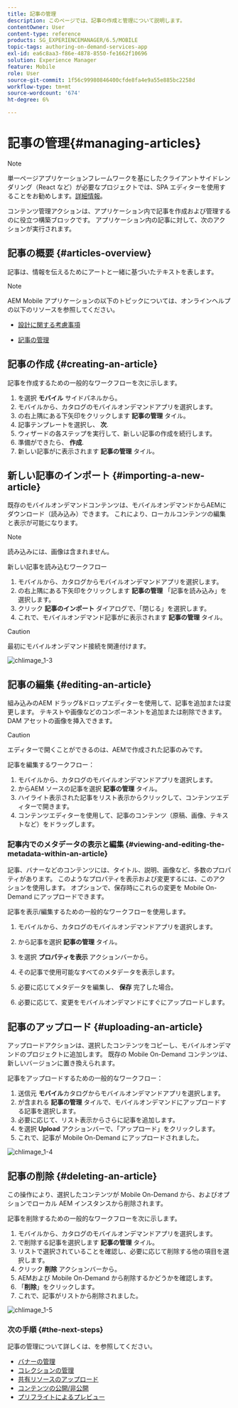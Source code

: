 ```yaml
---
title: 記事の管理
description: このページでは、記事の作成と管理について説明します。
contentOwner: User
content-type: reference
products: SG_EXPERIENCEMANAGER/6.5/MOBILE
topic-tags: authoring-on-demand-services-app
exl-id: ea6c8aa3-f86e-4878-8550-fe1662f10696
solution: Experience Manager
feature: Mobile
role: User
source-git-commit: 1f56c99980846400cfde8fa4e9a55e885bc2258d
workflow-type: tm+mt
source-wordcount: '674'
ht-degree: 6%

---
```


# 記事の管理{#managing-articles}

>[!NOTE]
>
>単一ページアプリケーションフレームワークを基にしたクライアントサイドレンダリング（React など）が必要なプロジェクトでは、SPA エディターを使用することをお勧めします。[詳細情報](/help/sites-developing/spa-overview.md)。

コンテンツ管理アクションは、アプリケーション内で記事を作成および管理するのに役立つ構築ブロックです。 アプリケーション内の記事に対して、次のアクションが実行されます。

## 記事の概要 {#articles-overview}

記事は、情報を伝えるためにアートと一緒に基づいたテキストを表します。

>[!NOTE]
>
>AEM Mobile アプリケーションの以下のトピックについては、オンラインヘルプの以下のリソースを参照してください。
>
>* [設計に関する考慮事項](https://helpx.adobe.com/digital-publishing-solution/help/design-app.html)
>
>* [記事の管理](https://helpx.adobe.com/digital-publishing-solution/help/creating-articles.html)
>

## 記事の作成 {#creating-an-article}

記事を作成するための一般的なワークフローを次に示します。

1. を選択 **モバイル** サイドパネルから。
1. モバイルから、カタログのモバイルオンデマンドアプリを選択します。
1. の右上隅にある下矢印をクリックします **記事の管理** タイル。
1. 記事テンプレートを選択し、 **次**.
1. ウィザードの各ステップを実行して、新しい記事の作成を続行します。
1. 準備ができたら、 **作成**.
1. 新しい記事がに表示されます **記事の管理** タイル。

## 新しい記事のインポート {#importing-a-new-article}

既存のモバイルオンデマンドコンテンツは、モバイルオンデマンドからAEMにダウンロード（読み込み）できます。 これにより、ローカルコンテンツの編集と表示が可能になります。

>[!NOTE]
>
>読み込みには、画像は含まれません。

新しい記事を読み込むワークフロー

1. モバイルから、カタログからモバイルオンデマンドアプリを選択します。
1. の右上隅にある下矢印をクリックします **記事の管理** 「記事を読み込み」を選択します。
1. クリック **記事のインポート** ダイアログで、「閉じる」を選択します。
1. これで、モバイルオンデマンド記事がに表示されます **記事の管理** タイル。

>[!CAUTION]
>
>最初にモバイルオンデマンド接続を関連付けます。

![chlimage_1-3](assets/chlimage_1-3.gif)

## 記事の編集 {#editing-an-article}

組み込みのAEM ドラッグ&amp;ドロップエディターを使用して、記事を追加または変更します。 テキストや画像などのコンポーネントを追加または削除できます。 DAM アセットの画像を挿入できます。

>[!CAUTION]
>
>エディターで開くことができるのは、AEMで作成された記事のみです。

記事を編集するワークフロー：

1. モバイルから、カタログのモバイルオンデマンドアプリを選択します。
1. からAEM ソースの記事を選択 **記事の管理** タイル。
1. ハイライト表示された記事をリスト表示からクリックして、コンテンツエディターで開きます。
1. コンテンツエディターを使用して、記事のコンテンツ（原稿、画像、テキストなど）をドラッグします。

### 記事内でのメタデータの表示と編集 {#viewing-and-editing-the-metadata-within-an-article}

記事、バナーなどのコンテンツには、タイトル、説明、画像など、多数のプロパティがあります。 このようなプロパティを表示および変更するには、このアクションを使用します。 オプションで、保存時にこれらの変更を Mobile On-Demand にアップロードできます。

記事を表示/編集するための一般的なワークフローを使用します。

1. モバイルから、カタログのモバイルオンデマンドアプリを選択します。
1. から記事を選択 **記事の管理** タイル。

1. を選択 **プロパティを表示** アクションバーから。
1. その記事で使用可能なすべてのメタデータを表示します。
1. 必要に応じてメタデータを編集し、 **保存** 完了した場合。
1. 必要に応じて、変更をモバイルオンデマンドにすぐにアップロードします。

## 記事のアップロード {#uploading-an-article}

アップロードアクションは、選択したコンテンツをコピーし、モバイルオンデマンドのプロジェクトに追加します。 既存の Mobile On-Demand コンテンツは、新しいバージョンに置き換えられます。

記事をアップロードするための一般的なワークフロー：

1. 送信元 **モバイル**&#x200B;カタログからモバイルオンデマンドアプリを選択します。
1. が含まれる **記事の管理** タイルで、モバイルオンデマンドにアップロードする記事を選択します。
1. 必要に応じて、リスト表示からさらに記事を追加します。
1. を選択 **Upload** アクションバーで、「アップロード」をクリックします。
1. これで、記事が Mobile On-Demand にアップロードされました。

![chlimage_1-4](assets/chlimage_1-4.gif)

## 記事の削除 {#deleting-an-article}

この操作により、選択したコンテンツが Mobile On-Demand から、およびオプションでローカル AEM インスタンスから削除されます。

記事を削除するための一般的なワークフローを次に示します。

1. モバイルから、カタログのモバイルオンデマンドアプリを選択します。
1. で削除する記事を選択します **記事の管理** タイル。
1. リストで選択されていることを確認し、必要に応じて削除する他の項目を選択します。
1. クリック **削除** アクションバーから。
1. AEMおよび Mobile On-Demand から削除するかどうかを確認します。
1. 「**削除**」をクリックします。
1. これで、記事がリストから削除されました。

![chlimage_1-5](assets/chlimage_1-5.gif)

### 次の手順 {#the-next-steps}

記事の管理について詳しくは、を参照してください。

* [バナーの管理](/help/mobile/mobile-on-demand-managing-banners.md)
* [コレクションの管理](/help/mobile/mobile-on-demand-managing-collections.md)
* [共有リソースのアップロード](/help/mobile/mobile-on-demand-shared-resources.md)
* [コンテンツの公開/非公開](/help/mobile/mobile-on-demand-publishing-unpublishing.md)
* [プリフライトによるプレビュー](/help/mobile/aem-mobile-manage-ondemand-services.md)
